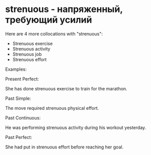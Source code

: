 # strenuous - напряженный, требующий усилий

Here are 4 more collocations with "strenuous":

- Strenuous exercise
- Strenuous activity
- Strenuous job
- Strenuous effort

Examples:

Present Perfect:

She has done strenuous exercise to train for the marathon.

Past Simple:

The move required strenuous physical effort.

Past Continuous:

He was performing strenuous activity during his workout yesterday.

Past Perfect:

She had put in strenuous effort before reaching her goal.
